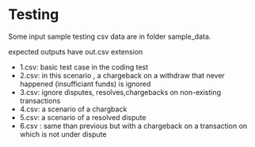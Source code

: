 # Testing

Some input sample testing csv data are in folder sample_data.

expected outputs have out.csv extension

- 1.csv: basic test case in the coding test
- 2.csv: in this scenario , a chargeback on a withdraw that never happened (insufficiant funds) is ignored
- 3.csv: ignore disputes, resolves,chargebacks on non-existing transactions
- 4.csv: a scenario of a chargback
- 5.csv: a scenario of a resolved dispute
- 6.csv : same than previous but with a chargeback on a transaction on which is not under dispute

